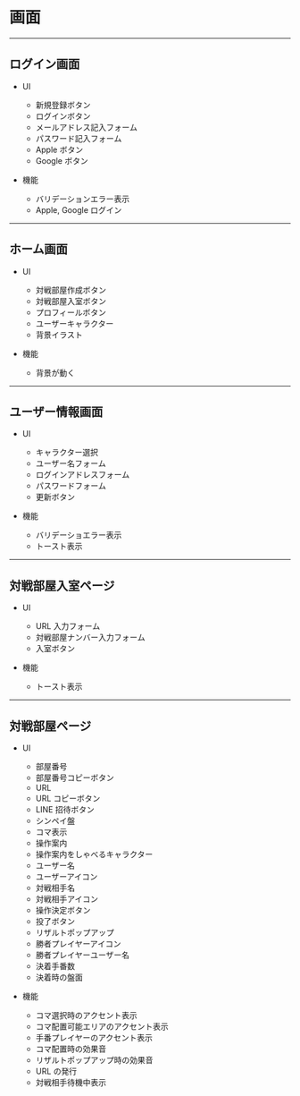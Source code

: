 # 画面

---

## ログイン画面

- UI

  - 新規登録ボタン
  - ログインボタン
  - メールアドレス記入フォーム
  - パスワード記入フォーム
  - Apple ボタン
  - Google ボタン

- 機能

  - バリデーションエラー表示
  - Apple, Google ログイン

---

## ホーム画面

- UI

  - 対戦部屋作成ボタン
  - 対戦部屋入室ボタン
  - プロフィールボタン
  - ユーザーキャラクター
  - 背景イラスト

- 機能

  - 背景が動く

---

## ユーザー情報画面

- UI

  - キャラクター選択
  - ユーザー名フォーム
  - ログインアドレスフォーム
  - パスワードフォーム
  - 更新ボタン

- 機能

  - バリデーショエラー表示
  - トースト表示

---

## 対戦部屋入室ページ

- UI

  - URL 入力フォーム
  - 対戦部屋ナンバー入力フォーム
  - 入室ボタン

- 機能

  - トースト表示

---

## 対戦部屋ページ

- UI

  - 部屋番号
  - 部屋番号コピーボタン
  - URL
  - URL コピーボタン
  - LINE 招待ボタン
  - シンペイ盤
  - コマ表示
  - 操作案内
  - 操作案内をしゃべるキャラクター
  - ユーザー名
  - ユーザーアイコン
  - 対戦相手名
  - 対戦相手アイコン
  - 操作決定ボタン
  - 投了ボタン
  - リザルトポップアップ
  - 勝者プレイヤーアイコン
  - 勝者プレイヤーユーザー名
  - 決着手番数
  - 決着時の盤面

- 機能

  - コマ選択時のアクセント表示
  - コマ配置可能エリアのアクセント表示
  - 手番プレイヤーのアクセント表示
  - コマ配置時の効果音
  - リザルトポップアップ時の効果音
  - URL の発行
  - 対戦相手待機中表示
